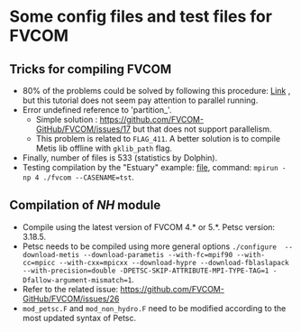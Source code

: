 # Some config files and test files for FVCOM

## Tricks for compiling FVCOM
- 80% of the problems could be solved by following this procedure: [Link](https://inductiva.ai/blog/article/compiling-fvcom-a-handy-toolbox-for-solving-common-issues) , but this tutorial does not seem pay attention to parallel running.
- Error undefined reference to 'partition_'.
  - Simple solution : https://github.com/FVCOM-GitHub/FVCOM/issues/17 but that does not support parallelism.
  - This problem is related to `FLAG_411`. A better solution is to compile Metis lib offline with `gklib_path` flag.
- Finally, number of files is 533 (statistics by Dolphin).
- Testing compilation by the "Estuary" example: [file](), command: `mpirun -np 4 ./fvcom --CASENAME=tst`.

## Compilation of *NH* module
- Compile using the latest version of FVCOM 4.* or 5.*. Petsc version: 3.18.5.
- Petsc needs to be compiled using more general options `./configure  --download-metis --download-parametis --with-fc=mpif90 --with-cc=mpicc --with-cxx=mpicxx --download-hypre --download-fblaslapack  --with-precision=double -DPETSC-SKIP-ATTRIBUTE-MPI-TYPE-TAG=1 -Dfallow-argument-mismatch=1`.
- Refer to the related issue: https://github.com/FVCOM-GitHub/FVCOM/issues/26
- `mod_petsc.F` and `mod_non_hydro.F` need to be modified according to the most updated syntax of Petsc. 
